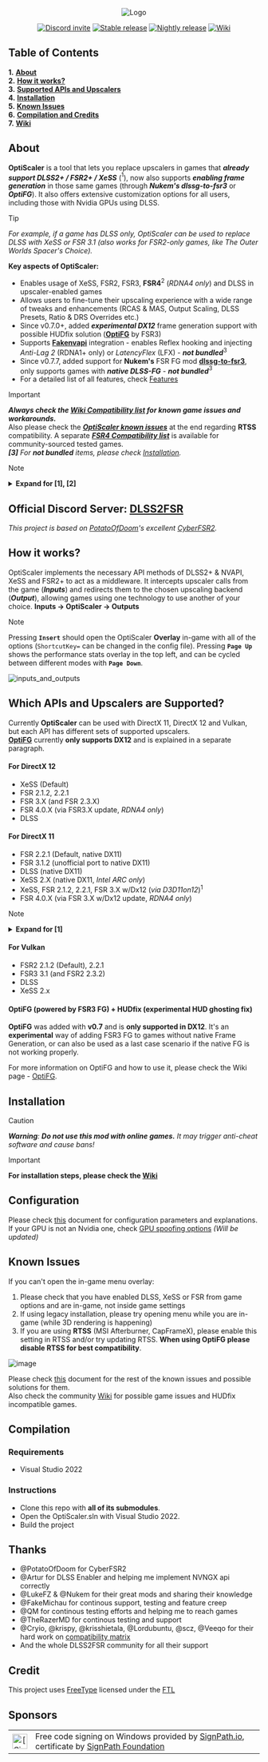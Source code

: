 <div align="center">

![Logo](https://github.com/user-attachments/assets/c7dad5da-0b29-4710-8a57-b58e4e407abd)

</div>

<div align="center">
  <a href="https://discord.gg/2JDHx6kcXB"><img src="https://img.shields.io/badge/DLSS2FSR-blue?style=for-the-badge&logo=discord&logoColor=white&logoSize=auto&color=5865F2" alt="Discord invite"></a>
  <a href="https://github.com/optiscaler/OptiScaler/releases/latest"><img src="https://img.shields.io/badge/Download-Stable-green?style=for-the-badge&logo=github&logoSize=auto" alt="Stable release"></a>
  <a href="https://github.com/optiscaler/OptiScaler/releases/tag/nightly"><img src="https://img.shields.io/badge/Download-Nightly-purple?style=for-the-badge&logo=github&logoSize=auto" alt="Nightly release"></a>
  <a href="https://github.com/optiscaler/OptiScaler/wiki"><img src="https://img.shields.io/badge/Documentation-blue?style=for-the-badge&logo=gitbook&logoColor=white&logoSize=auto" alt="Wiki"></a>
  
</div>

## Table of Contents

**1.** [**About**](#about)  
**2.** [**How it works?**](#how-it-works)  
**3.** [**Supported APIs and Upscalers**](#which-apis-and-upscalers-are-supported)  
**4.** [**Installation**](#installation)  
**5.** [**Known Issues**](#known-issues)  
**6.** [**Compilation and Credits**](#compilation)  
**7.** [**Wiki**](https://github.com/optiscaler/OptiScaler/wiki)

## About

**OptiScaler** is a tool that lets you replace upscalers in games that ***already support DLSS2+ / FSR2+ / XeSS*** ($`^1`$), now also supports ***enabling frame generation*** in those same games (through ***Nukem's dlssg-to-fsr3*** or ***OptiFG***). It also offers extensive customization options for all users, including those with Nvidia GPUs using DLSS.

> [!TIP]
> _For example, if a game has DLSS only, OptiScaler can be used to replace DLSS with XeSS or FSR 3.1 (also works for FSR2-only games, like The Outer Worlds Spacer's Choice)._

**Key aspects of OptiScaler:**
- Enables usage of XeSS, FSR2, FSR3, **FSR4**$`^2`$ (_RDNA4 only_) and DLSS in upscaler-enabled games
- Allows users to fine-tune their upscaling experience with a wide range of tweaks and enhancements (RCAS & MAS, Output Scaling, DLSS Presets, Ratio & DRS Overrides etc.)
- Since v0.7.0+, added ***experimental DX12*** frame generation support with possible HUDfix solution ([**OptiFG**](#optifg-powered-by-fsr3-fg--hudfix-experimental-hud-ghosting-fix) by FSR3)
- Supports [**Fakenvapi**](#installation) integration - enables Reflex hooking and injecting _Anti-Lag 2_ (RDNA1+ only) or _LatencyFlex_ (LFX) - **_not bundled_**$`^3`$  
- Since v0.7.7, added support for **Nukem's** FSR FG mod [**dlssg-to-fsr3**](#installation), only supports games with ***native DLSS-FG*** - **_not bundled_**$`^3`$  
- For a detailed list of all features, check [Features](Features.md)


> [!IMPORTANT]
> _**Always check the [Wiki Compatibility list](https://github.com/optiscaler/OptiScaler/wiki) for known game issues and workarounds.**_  
> Also please check the  [***OptiScaler known issues***](#known-issues) at the end regarding **RTSS** compatibility.
> A separate [***FSR4 Compatibility list***](https://github.com/optiscaler/OptiScaler/wiki/FSR4-Compatibility-List) is available for community-sourced tested games.  
> ***[3]** For **not bundled** items, please check [Installation](#installation).*  

> [!NOTE]
> <details>
>  <summary><b>Expand for [1], [2] </b></summary>  
>  
> ***[1]** Regarding **XeSS**, since Unreal Engine plugin does not provide depth, replacing in-game XeSS breaks other upscalers (e.g. Redout 2 as a XeSS-only game), but you can still apply RCAS sharpening to XeSS to reduce blurry visuals (in short, if it's a UE game, in-game XeSS only works with XeSS in OptiScaler overlay).*
>
> *Regarding **FSR inputs**, FSR 3.1 is the first version with a fully standardised, forward-looking API and should be fully supported. Since FSR2 and FSR3 support custom interfaces, game support will depend on the developers' implementation. With Unreal Engine games, you might need [ini tweaks](https://github.com/optiscaler/OptiScaler/wiki/Unreal-Engine-Tweaks) for FSR inputs.*  
>
> ***[2]** Regarding **FSR4**, support added with recent Nightly builds. Please check [FSR4 Compatibility list](https://github.com/optiscaler/OptiScaler/wiki/FSR4-Compatibility-List) for known supported games and general info.*
> 
> </details>


## Official Discord Server: [DLSS2FSR](https://discord.gg/2JDHx6kcXB)

*This project is based on [PotatoOfDoom](https://github.com/PotatoOfDoom)'s excellent [CyberFSR2](https://github.com/PotatoOfDoom/CyberFSR2).*

## How it works?
OptiScaler implements the necessary API methods of DLSS2+ & NVAPI, XeSS and FSR2+ to act as a middleware. It intercepts upscaler calls from the game (_**Inputs**_) and redirects them to the chosen upscaling backend (_**Output**_), allowing games using one technology to use another of your choice. **Inputs -> OptiScaler -> Outputs**
> [!NOTE]
> Pressing **`Insert`** should open the OptiScaler **Overlay** in-game with all of the options (`ShortcutKey=` can be changed in the config file). Pressing **`Page Up`** shows the performance stats overlay in the top left, and can be cycled between different modes with **`Page Down`**.

![inputs_and_outputs](https://github.com/user-attachments/assets/ddc27ab3-7ce4-428e-93d7-cf52333ffa69)

## Which APIs and Upscalers are Supported?
Currently **OptiScaler** can be used with DirectX 11, DirectX 12 and Vulkan, but each API has different sets of supported upscalers.  
[**OptiFG**](#optifg-powered-by-fsr3-fg--hudfix-experimental-hud-ghosting-fix) currently **only supports DX12** and is explained in a separate paragraph.

#### For DirectX 12
- XeSS (Default)
- FSR 2.1.2, 2.2.1
- FSR 3.X (and FSR 2.3.X)
- FSR 4.0.X (via FSR3.X update, _RDNA4 only_)
- DLSS

#### For DirectX 11
- FSR 2.2.1 (Default, native DX11)
- FSR 3.1.2 (unofficial port to native DX11)
- DLSS (native DX11)
- XeSS 2.X (native DX11, _Intel ARC only_)
- XeSS, FSR 2.1.2, 2.2.1, FSR 3.X w/Dx12 (_via D3D11on12_)$`^1`$
- FSR 4.0.X (via FSR 3.X w/Dx12 update, _RDNA4 only_)

> [!NOTE]
> <details>
>  <summary><b>Expand for [1]</b></summary>
>
> _**[1]** These implementations use a background DirectX12 device to be able to use Dirext12-only upscalers. There is a 10-15% performance penalty for this method, but allows many more upscaler options. Also native DirectX11 implementation of FSR 2.2.1 is a backport from Unity renderer and has its own problems of which some were fixed by OptiScaler._
> </details>

#### For Vulkan
- FSR2 2.1.2 (Default), 2.2.1
- FSR3 3.1 (and FSR2 2.3.2)
- DLSS
- XeSS 2.x

#### OptiFG (powered by FSR3 FG) + HUDfix (experimental HUD ghosting fix) 
**OptiFG** was added with **v0.7** and is **only supported in DX12**. 
It's an **experimental** way of adding FSR3 FG to games without native Frame Generation, or can also be used as a last case scenario if the native FG is not working properly.

For more information on OptiFG and how to use it, please check the Wiki page - [OptiFG](https://github.com/optiscaler/OptiScaler/wiki/OptiFG).


## Installation
> [!CAUTION]
> _**Warning**: **Do not use this mod with online games.** It may trigger anti-cheat software and cause bans!_

> [!IMPORTANT]
> **For installation steps, please check the [**Wiki**](https://github.com/optiscaler/OptiScaler/wiki)**  

## Configuration
Please check [this](Config.md) document for configuration parameters and explanations. If your GPU is not an Nvidia one, check [GPU spoofing options](Spoofing.md) *(Will be updated)*

## Known Issues
If you can't open the in-game menu overlay:
1. Please check that you have enabled DLSS, XeSS or FSR from game options and are in-game, not inside game settings
2. If using legacy installation, please try opening menu while you are in-game (while 3D rendering is happening)
3. If you are using **RTSS** (MSI Afterburner, CapFrameX), please enable this setting in RTSS and/or try updating RTSS. **When using OptiFG please disable RTSS for best compatibility**.
 
 ![image](https://github.com/optiscaler/OptiScaler/assets/35529761/8afb24ac-662a-40ae-a97c-837369e03fc7)

Please check [this](Issues.md) document for the rest of the known issues and possible solutions for them.  
Also check the community [Wiki](https://github.com/optiscaler/OptiScaler/wiki) for possible game issues and HUDfix incompatible games.

## Compilation

### Requirements
* Visual Studio 2022

### Instructions
* Clone this repo with **all of its submodules**.
* Open the OptiScaler.sln with Visual Studio 2022.
* Build the project

## Thanks
* @PotatoOfDoom for CyberFSR2
* @Artur for DLSS Enabler and helping me implement NVNGX api correctly
* @LukeFZ & @Nukem for their great mods and sharing their knowledge 
* @FakeMichau for continous support, testing and feature creep
* @QM for continous testing efforts and helping me to reach games
* @TheRazerMD for continous testing and support
* @Cryio, @krispy, @krisshietala, @Lordubuntu, @scz, @Veeqo for their hard work on [compatibility matrix](https://docs.google.com/spreadsheets/d/1qsvM0uRW-RgAYsOVprDWK2sjCqHnd_1teYAx00_TwUY)
* And the whole DLSS2FSR community for all their support

## Credit
This project uses [FreeType](https://gitlab.freedesktop.org/freetype/freetype) licensed under the [FTL](https://gitlab.freedesktop.org/freetype/freetype/-/blob/master/docs/FTL.TXT)

## Sponsors
<table>
 <tbody>
  <tr>
   <td align="center"><img alt="[SignPath]" src="https://avatars.githubusercontent.com/u/34448643" height="30"/></td>
   <td>Free code signing on Windows provided by <a href="https://signpath.io/">SignPath.io</a>, certificate by <a href="https://signpath.org/">SignPath Foundation</a></td>
  </tr>
 </tbody>
</table>

